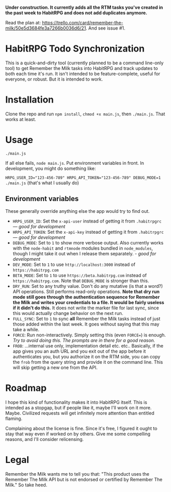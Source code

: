 **Under construction. It currently adds all the RTM tasks you've created in the past week to HabitRPG and does not add duplicates anymore.**

Read the plan at: https://trello.com/card/remember-the-milk/50e5d3684fe3a7266b0036d6/21. And see issue #1.

HabitRPG Todo Synchronization
=============================

This is a quick-and-dirty tool (currently planned to be a command line-only tool) to get Remember the Milk tasks into HabitRPG and track updates to both each time it's run. It isn't intended to be feature-complete, useful for everyone, or robust. But it is intended to work.

Installation
============

Clone the repo and run `npm install`, `chmod +x main.js`, then `./main.js`. That works at least.

Usage
=====
`./main.js`

If all else fails, `node main.js`. Put environment variables in front. In development, you might do something like:

`HRPG_USER_ID="123-456-789" HRPG_API_TOKEN="123-456-789" DEBUG_MODE=1 ./main.js` (that's what I usually do)

Environment variables
---------------------
These generally override anything else the app would try to find out.

- `HRPG_USER_ID`: Set the `x-api-user` instead of getting it from `.habitrpgrc` — *good for development*
- `HRPG_API_TOKEN`: Set the `x-api-key` instead of getting it from `.habitrpgrc` — *good for development*
- `DEBUG_MODE`: Set to `1` to show more verbose output. Also currently works with the `node-habit` and `rtmnode` modules bundled in `node_modules`, though I might take it out when I release them separately. - *good for development*
- `DEV_MODE`: Set to `1` to use `http://localhost:3000` instead of `https://habitrpg.com`
- `BETA_MODE`: Set to `1` to use `https://beta.habitrpg.com` instead of `https://habitrpg.com`. Note that `DEBUG_MODE` is stronger than this.
- `DRY_RUN`: Set to any truthy value. Don't do any mutative (is that a word?) API operations. Still performs read-only operations. **Note that dry run mode still goes through the authentication sequence for Remember the Milk and writes your credentials to a file. It would be fairly useless if it didn't do this.** It does not write the marker file for last sync, since this would actually change behavior on the next run.
- `FULL_SYNC`: Set to `1` to sync **all** Remember the Milk tasks instead of just those added within the last week. It goes without saying that this may take a while.
- `FORCE`: Run non-interactively. Simply setting this (even `FORCE=`) is enough. *Try to avoid doing this. The prompts are in there for a good reason.*
- `FROB`: ...internal use only, implementation detail etc. etc.. Basically, if the app gives you an auth URL and you exit out of the app before it authenticates you, but you authorize it on the RTM side, you can copy the `frob` from the query string and provide it on the command line. This will skip getting a new one from the API.

Roadmap
=======

I hope this kind of functionality makes it into HabitRPG itself. This is intended as a stopgap, but if people like it, maybe I'll work on it more. Maybe. Civilized requests will get infinitely more attention than entitled flaming.

Complaining about the license is fine. Since it's free, I figured it ought to stay that way even if worked on by others. Give me some compelling reasons, and I'll consider relicensing.

Legal
=====
Remember the Milk wants me to tell you that: "This product uses the Remember The Milk API but is not endorsed or certified by Remember The Milk." So take heed.
